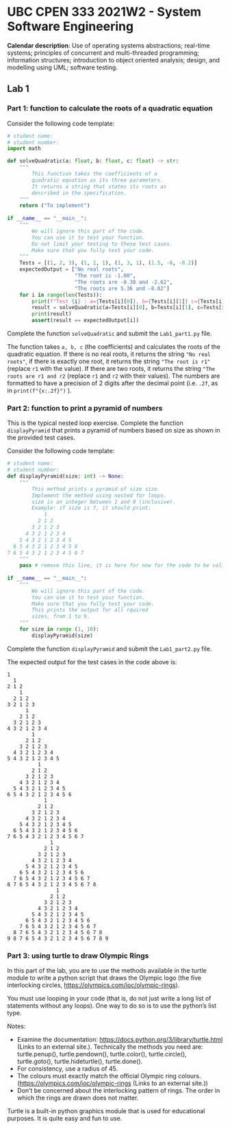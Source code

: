 # UBC CPEN 333 2021W2  - System Software Engineering

**Calendar description**: Use of operating systems abstractions; real-time systems; principles of concurrent and multi-threaded programming; information structures; introduction to object oriented analysis; design, and modelling using UML; software testing.

## Lab 1
### Part 1: function to calculate the roots of a quadratic equation
Consider the following code template:
```python
# student name:
# student number: 
import math

def solveQuadratic(a: float, b: float, c: float) -> str:
    """
        This function takes the coefficients of a 
        quadratic equation as its three parameters.
        It returns a string that states its roots as
        described in the specification.
    """
    return ("To implement")
        
if __name__ == "__main__":
    """ 
        We will ignore this part of the code.
        You can use it to test your function.
        Do not limit your testing to these test cases.
        Make sure that you fully test your code.
    """
    Tests = [(1, 2, 3), (1, 2, 1), (1, 3, 1), (1.5, -8, -0.2)] 
    expectedOutput = ["No real roots", 
                      "The root is -1.00",  
                      "The roots are -0.38 and -2.62",
                      "The roots are 5.36 and -0.02"]
    for i in range(len(Tests)):
        print(f"Test {i} : a={Tests[i][0]}, b={Tests[i][1]} c={Tests[i][2]}")
        result = solveQuadratic(a=Tests[i][0], b=Tests[i][1], c=Tests[i][2])
        print(result)
        assert(result == expectedOutput[i])
```

Complete the function `solveQuadratic` and submit the `Lab1_part1.py` file. 

The function takes `a, b, c` (the coefficients) and calculates the roots of the quadratic equation. If there is no real roots, it returns the string `"No real roots"`, if there is exactly one root, it returns the string `"The root is r1"` (replace `r1` with the value). If there are two roots, it returns the string `"The roots are r1 and r2` (replace `r1` and `r2` with their values). The numbers are formatted to have a precision of 2 digits after the decimal point (i.e. `.2f`, as in `print(f"{x:.2f}")` ).

### Part 2: function to print a pyramid of numbers 

This is the typical nested loop exercise. Complete the function `displayPyramid` that prints a pyramid of numbers based on size as shown in the provided test cases.

Consider the following code template:

```python
# student name:
# student number: 
def displayPyramid(size: int) -> None:
    """
        This method prints a pyramid of size size.
        Implement the method using nested for loops.
        size is an integer between 1 and 9 (inclusive).
        Example: if size is 7, it should print:
            1
          2 1 2
        3 2 1 2 3
      4 3 2 1 2 3 4
    5 4 3 2 1 2 3 4 5
  6 5 4 3 2 1 2 3 4 5 6
7 6 5 4 3 2 1 2 3 4 5 6 7
    """      
    pass # remove this line, it is here for now for the code to be valid
        
if __name__ == "__main__":
    """ 
        We will ignore this part of the code.
        You can use it to test your function.
        Make sure that you fully test your code.
        This prints the output for all rquired 
        sizes, from 1 to 9.
    """
    for size in range (1, 10):
        displayPyramid(size)
```

Complete the function `displayPyramid` and submit the `Lab1_part2.py` file.

The expected output for the test cases in the code above is:

```
1
  1
2 1 2
    1
  2 1 2
3 2 1 2 3
      1
    2 1 2
  3 2 1 2 3
4 3 2 1 2 3 4
        1
      2 1 2
    3 2 1 2 3
  4 3 2 1 2 3 4
5 4 3 2 1 2 3 4 5
          1
        2 1 2
      3 2 1 2 3
    4 3 2 1 2 3 4
  5 4 3 2 1 2 3 4 5
6 5 4 3 2 1 2 3 4 5 6
            1
          2 1 2
        3 2 1 2 3
      4 3 2 1 2 3 4
    5 4 3 2 1 2 3 4 5
  6 5 4 3 2 1 2 3 4 5 6
7 6 5 4 3 2 1 2 3 4 5 6 7
              1
            2 1 2
          3 2 1 2 3
        4 3 2 1 2 3 4
      5 4 3 2 1 2 3 4 5
    6 5 4 3 2 1 2 3 4 5 6
  7 6 5 4 3 2 1 2 3 4 5 6 7
8 7 6 5 4 3 2 1 2 3 4 5 6 7 8
                1
              2 1 2
            3 2 1 2 3
          4 3 2 1 2 3 4
        5 4 3 2 1 2 3 4 5
      6 5 4 3 2 1 2 3 4 5 6
    7 6 5 4 3 2 1 2 3 4 5 6 7
  8 7 6 5 4 3 2 1 2 3 4 5 6 7 8
9 8 7 6 5 4 3 2 1 2 3 4 5 6 7 8 9
```

### Part 3: using turtle to draw Olympic Rings 

In this part of the lab, you are to use the methods available in the turtle module to write a python script that draws the Olympic logo (the five interlocking circles, https://olympics.com/ioc/olympic-rings).

You must use looping in your code (that is, do not just write a long list of statements without any loops). One way to do so is to use the python’s list type.

Notes:
- Examine the documentation: https://docs.python.org/3/library/turtle.html (Links to an external site.). Technically the methods you need are: turtle.penup(), turtle.pendown(), turtle.color(), turtle.circle(), turtle.goto(), turtle.hideturtle(), turtle.done().
- For consistency, use a radius of 45.
- The colours must exactly match the official Olympic ring colours. (https://olympics.com/ioc/olympic-rings (Links to an external site.))
- Don’t be concerned about the interlocking pattern of rings. The order in which the rings are drawn does not matter.

Turtle is a built-in python graphics module that is used for educational purposes. It is quite easy and fun to use.


